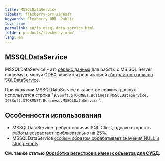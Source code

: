 ```yaml
---
title: MSSQLDataService
sidebar: flexberry-orm_sidebar
keywords: Flexberry ORM, Public
toc: true
permalink: en/fo_mssql-data-service.html
folder: products/flexberry-orm/
lang: en
---
```


## MSSQLDataService

MSSQLDataService - это [сервис данных](fo_data-service.html) для работы с MS SQL Server напрямую, минуя ODBC, является реализацией [абстрактного класса SQLDataService](fo_sql-data-service.html).

При указании MSSQLDataService в качестве сервиса данных используется строка "`ICSSoft.STORMNET.Business.MSSQLDataService, ICSSoft.STORMNET.Business.MSSQLDataService`".

## Особенности использования

* MSSQLDataService требует наличия SQL Client, однако скорость работы возрастает приблизительно на 25%.
* MSSQLDataService [особым образом обрабатывает значения NULL и string.Empty](fo_mssql-data-service-string-null-or-empty.html).

**См. также статью [Обработка регистров в именах объектов для СУБД](fo_processing-registers-names-for-objects-dbms.html).**


